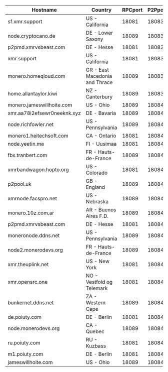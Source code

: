 Hostname | Country | RPCport | P2Pport
--- | --- | --- | ---
sf.xmr.support | US - California | 18081 | 18083
node.cryptocano.de | DE - Lower Saxony | 18089 | 18083
p2pmd.xmrvsbeast.com | DE - Hesse | 18081 | 18083
xmr.support | US - California | 18081 | 18083
monero.homeqloud.com | GR - East Macedonia and Thrace | 18089 | 18083
home.allantaylor.kiwi | NZ - Canterbury | 18089 | 18083
monero.jameswillhoite.com | US - Ohio | 18089 | 18084
xmr.aa78i2efsewr0neeknk.xyz | DE - Bavaria | 18089 | 18084
node.richfowler.net | US - Pennsylvania | 18089 | 18084
monero1.heitechsoft.com | CA - Ontario | 18081 | 18084
node.yeetin.me | FI - Uusimaa | 18081 | 18084
fbx.tranbert.com | FR - Hauts-de-France | 18089 | 18084
xmrbandwagon.hopto.org | US - Colorado | 18081 | 18084
p2pool.uk | GB - England | 18089 | 18084
xmrnode.facspro.net | US - Nebraska | 18089 | 18084
monero.10z.com.ar | AR - Buenos Aires F.D. | 18089 | 18084
p2pmd.xmrvsbeast.com | DE - Hesse | 18081 | 18084
moneronode.ddns.net | US - Pennsylvania | 18089 | 18084
node2.monerodevs.org | FR - Hauts-de-France | 18089 | 18084
xmr.theuplink.net | US - New York | 18081 | 18084
xmr.opensrc.one | NO - Vestfold og Telemark | 18081 | 18084
bunkernet.ddns.net | ZA - Western Cape | 18089 | 18084
de.poiuty.com | DE - Berlin | 18081 | 18084
node.monerodevs.org | CA - Quebec | 18089 | 18084
ru.poiuty.com | RU - Kuzbass | 18081 | 18084
m1.poiuty.com | DE - Berlin | 18081 | 18084
jameswillhoite.com | US - Ohio | 18089 | 18084
